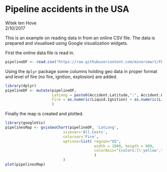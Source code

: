 # Pipeline accidents in the USA
Witek ten Hove  
2/10/2017  

This is an example on reading data in from an online CSV file. The data is prepared and visualised using Google visualization widgets.

First the online data file is read in.


```r
pipelineDF <- read.csv("https://raw.githubusercontent.com/minorsmart/FEB2017/master/Witek/Pipelines/database.csv")
```

Using the `dplyr` package some columns holding geo data in proper format and level of fire (no fire, ignition, explosion) are added.


```r
library(dplyr)
pipelineDF <- mutate(pipelineDF,
                     LatLong = paste0(Accident.Latitude,":", Accident.Longitude),
                     Fire = as.numeric(Liquid.Ignition) + as.numeric(Liquid.Explosion)
                     )
```
Finally the map is created and plotted.
 

```r
library(googleVis)
pipelinesMap <- gvisGeoChart(pipelineDF, 'LatLong', 
                          sizevar='All.Costs',
                          colorvar='Fire',
                          options=list( region="US",
                                        width = 1000, heigth = 800,
                                        colorAxis="{colors:[\'yellow',\'red']}"
                                        )
                          )
plot(pipelinesMap)
```

